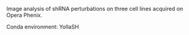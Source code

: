 Image analysis of shRNA perturbations on three cell lines acquired on Opera Phenix.

Conda environment: YollaSH
